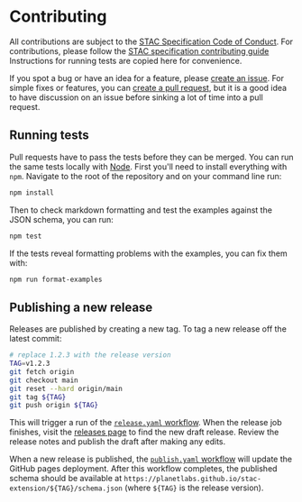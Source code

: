 # Contributing

All contributions are subject to the [STAC Specification Code of Conduct](https://github.com/radiantearth/stac-spec/blob/master/CODE_OF_CONDUCT.md). For contributions, please follow the [STAC specification contributing guide](https://github.com/radiantearth/stac-spec/blob/master/CONTRIBUTING.md) Instructions for running tests are copied here for convenience.

If you spot a bug or have an idea for a feature, please [create an issue](https://github.com/planetlabs/stac-extension/issues).  For simple fixes or features, you can [create a pull request](https://github.com/planetlabs/stac-extension/pulls), but it is a good idea to have discussion on an issue before sinking a lot of time into a pull request.

## Running tests

Pull requests have to pass the tests before they can be merged. You can run the same tests locally with [Node](https://nodejs.org/).  First you'll need to install everything with `npm`. Navigate to the root of the repository and on your command line run:

```bash
npm install
```

Then to check markdown formatting and test the examples against the JSON schema, you can run:

```bash
npm test
```

If the tests reveal formatting problems with the examples, you can fix them with:

```bash
npm run format-examples
```

## Publishing a new release

Releases are published by creating a new tag.  To tag a new release off the latest commit:

```bash
# replace 1.2.3 with the release version
TAG=v1.2.3
git fetch origin
git checkout main
git reset --hard origin/main
git tag ${TAG}
git push origin ${TAG}
```

This will trigger a run of the [`release.yaml` workflow](./.github/workflows/release.yaml).  When the release job finishes, visit the [releases page](https://github.com/planetlabs/stac-extension/releases) to find the new draft release.  Review the release notes and publish the draft after making any edits.

When a new release is published, the [`publish.yaml` workflow](./.github/workflows/publish.yaml) will update the GitHub pages deployment.  After this workflow completes, the published schema should be available at `https://planetlabs.github.io/stac-extension/${TAG}/schema.json` (where `${TAG}` is the release version).
